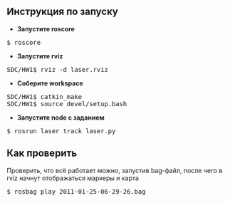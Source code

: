 ## Инструкция по запуску
* **Запустите roscore**
<pre>$ roscore</pre>

* **Запустите rviz**
<pre>SDC/HW1$ rviz -d laser.rviz</pre>

* **Соберите workspace**
<pre>SDC/HW1$ catkin_make
SDC/HW1$ source devel/setup.bash</pre>

* **Запустите node с заданием**
<pre>$ rosrun laser track_laser.py</pre>

## Как проверить
Проверить, что всё работает можно, запустив bag-файл, после чего в rviz начнут отображаться маркеры и карта
<pre>$ rosbag play 2011-01-25-06-29-26.bag</pre>
